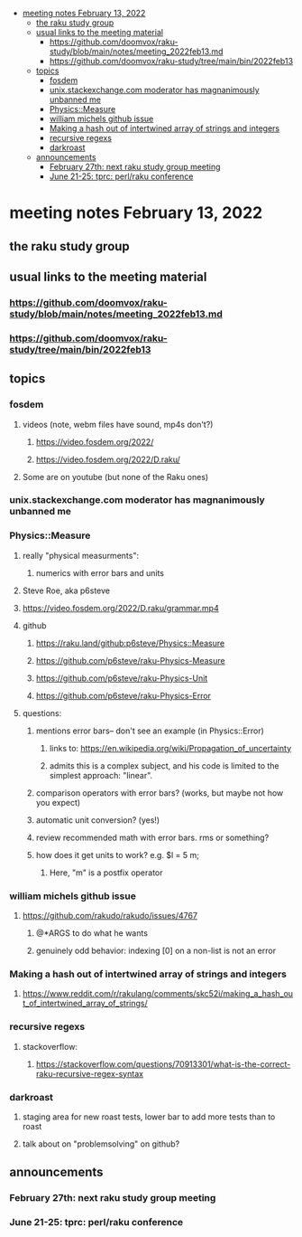 - [meeting notes February 13, 2022](#org8e70959)
  - [the raku study group](#org2c0b5b8)
  - [usual links to the meeting material](#orgaf8e900)
    - [<https://github.com/doomvox/raku-study/blob/main/notes/meeting_2022feb13.md>](#org115b66b)
    - [<https://github.com/doomvox/raku-study/tree/main/bin/2022feb13>](#orgec01cc0)
  - [topics](#orgfbcb3c2)
    - [fosdem](#orge3b0bb5)
    - [unix.stackexchange.com moderator has magnanimously unbanned me](#org4c112e4)
    - [Physics::Measure](#orgca85a87)
    - [william michels github issue](#orgb3e76b0)
    - [Making a hash out of intertwined array of strings and integers](#org752ebab)
    - [recursive regexs](#org88c98fc)
    - [darkroast](#orgdf39360)
  - [announcements](#orgb0e73ac)
    - [February 27th: next raku study group meeting](#org5f4c9aa)
    - [June 21-25: tprc: perl/raku conference](#org71579ac)


<a id="org8e70959"></a>

# meeting notes February 13, 2022


<a id="org2c0b5b8"></a>

## the raku study group


<a id="orgaf8e900"></a>

## usual links to the meeting material


<a id="org115b66b"></a>

### <https://github.com/doomvox/raku-study/blob/main/notes/meeting_2022feb13.md>


<a id="orgec01cc0"></a>

### <https://github.com/doomvox/raku-study/tree/main/bin/2022feb13>


<a id="orgfbcb3c2"></a>

## topics


<a id="orge3b0bb5"></a>

### fosdem

1.  videos (note, webm files have sound, mp4s don't?)

    1.  <https://video.fosdem.org/2022/>
    
    2.  <https://video.fosdem.org/2022/D.raku/>

2.  Some are on youtube (but none of the Raku ones)


<a id="org4c112e4"></a>

### unix.stackexchange.com moderator has magnanimously unbanned me


<a id="orgca85a87"></a>

### Physics::Measure

1.  really "physical measurments":

    1.  numerics with error bars and units

2.  Steve Roe, aka p6steve

3.  <https://video.fosdem.org/2022/D.raku/grammar.mp4>

4.  github

    1.  <https://raku.land/github:p6steve/Physics::Measure>
    
    2.  <https://github.com/p6steve/raku-Physics-Measure>
    
    3.  <https://github.com/p6steve/raku-Physics-Unit>
    
    4.  <https://github.com/p6steve/raku-Physics-Error>

5.  questions:

    1.  mentions error bars&#x2013; don't see an example (in Physics::Error)
    
        1.  links to: <https://en.wikipedia.org/wiki/Propagation_of_uncertainty>
        
        2.  admits this is a complex subject, and his code is limited to the simplest approach: "linear".
    
    2.  comparison operators with error bars?  (works, but maybe not how you expect)
    
    3.  automatic unit conversion?  (yes!)
    
    4.  review recommended math with error bars.  rms or something?
    
    5.  how does it get units to work?  e.g. $l = 5 m;
    
        1.  Here, "m" is a postfix operator


<a id="orgb3e76b0"></a>

### william michels github issue

1.  <https://github.com/rakudo/rakudo/issues/4767>

    1.  @\*ARGS to do what he wants
    
    2.  genuinely odd behavior: indexing [0] on a non-list is not an error


<a id="org752ebab"></a>

### Making a hash out of intertwined array of strings and integers

1.  <https://www.reddit.com/r/rakulang/comments/skc52i/making_a_hash_out_of_intertwined_array_of_strings/>


<a id="org88c98fc"></a>

### recursive regexs

1.  stackoverflow:

    1.  <https://stackoverflow.com/questions/70913301/what-is-the-correct-raku-recursive-regex-syntax>


<a id="orgdf39360"></a>

### darkroast

1.  staging area for new roast tests, lower bar to add more tests than to roast

2.  talk about on "problemsolving" on github?


<a id="orgb0e73ac"></a>

## announcements


<a id="org5f4c9aa"></a>

### February 27th: next raku study group meeting


<a id="org71579ac"></a>

### June 21-25: tprc: perl/raku conference
